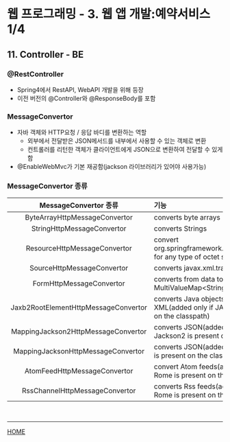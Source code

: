 # 웹 프로그래밍 - 3. 웹 앱 개발:예약서비스 1/4

## 11. Controller - BE

### @RestController

- Spring4에서 RestAPI, WebAPI 개발을 위해 등장
- 이전 버전의 @Controller와 @ResponseBody를 포함

### MessageConvertor

- 자바 객체와 HTTP요청 / 응답 바디를 변환하는 역할
  - 외부에서 전달받은 JSON메서드를 내부에서 사용할 수 있는 객체로 변환
  - 컨트롤러를 리턴한 객체가 클라이언트에게 JSON으로 변환하여 전달할 수 있게 함
- @EnableWebMvc가 기본 재공함(jackson 라이브러리가 있어야 사용가능)

### MessageConvertor 종류

|        MessageConvertor 종류         | 기능                                                         |
| :----------------------------------: | :----------------------------------------------------------- |
|    ByteArrayHttpMessageConvertor     | converts byte arrays                                         |
|      StringHttpMessageConvertor      | converts Strings                                             |
|     ResourceHttpMessageConvertor     | convert org.springframework.core.io.Resource for any type of octet stream |
|      SourceHttpMessageConvertor      | converts javax.xml.transform.Source                          |
|       FormHttpMessageConvertor       | converts from data to/from a MultiValueMap<String, String>   |
| Jaxb2RootElementHttpMessageConvertor | converts Java objects to/from XML(added only if JAXB2 is present on the classpath) |
| MappingJackson2HttpMessageConvertor  | converts JSON(added only if Jackson2 is present on the classpath) |
|  MappingJacksonHttpMessageConvertor  | converts JSON(added only if Jackson is present on the classpath) |
|     AtomFeedHttpMessageConvertor     | convert Atom feeds(added only if Rome is present on the classpath) |
|    RssChannelHttpMessageConvertor    | converts Rss feeds(added only if Rome is present on the classpath) |



<br>



---
[HOME](https://github.com/tunaep5/Boostcourse/blob/master/README.md)
